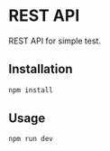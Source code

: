 # REST API

REST API for simple test.

## Installation

```bash
npm install
```

## Usage

```bash
npm run dev
```
